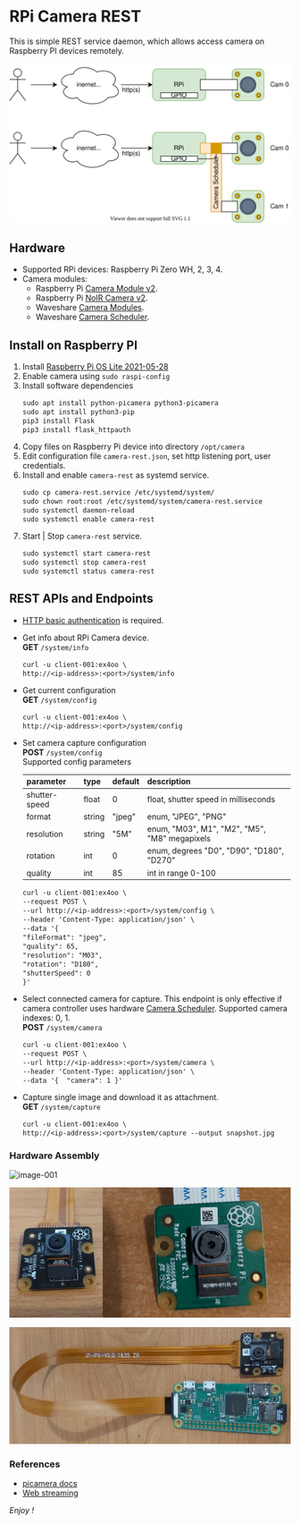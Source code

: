 # RPi Camera REST
This is simple REST service daemon, which allows access camera on Raspberry PI devices remotely.

![hw-arch](docs/rpi-camera-diagram.svg)

## Hardware
* Supported RPi devices: Raspberry Pi Zero WH, 2, 3, 4.
* Camera modules:
  * Raspberry Pi [Camera Module v2](https://www.raspberrypi.org/products/camera-module-v2/).
  * Raspberry Pi [NoIR Camera v2](https://www.raspberrypi.org/products/pi-noir-camera-v2/).
  * Waveshare [Camera Modules](https://www.waveshare.com/product/raspberry-pi/cameras.htm).
  * Waveshare [Camera Scheduler](https://www.waveshare.com/wiki/Camera_Scheduler).

## Install on Raspberry PI
1. Install [Raspberry Pi OS Lite 2021-05-28](https://downloads.raspberrypi.org/raspios_lite_armhf/images/raspios_lite_armhf-2021-05-28/)
2. Enable camera using ``sudo raspi-config``
3. Install software dependencies
   ```
   sudo apt install python-picamera python3-picamera
   sudo apt install python3-pip
   pip3 install Flask 
   pip3 install flask_httpauth
   ```
4. Copy files on Raspberry Pi device into directory ``/opt/camera`` 
5. Edit configuration file ``camera-rest.json``, 
   set http listening port, user credentials. 
6. Install and enable ``camera-rest`` as systemd service.
   ```
   sudo cp camera-rest.service /etc/systemd/system/
   sudo chown root:root /etc/systemd/system/camera-rest.service
   sudo systemctl daemon-reload
   sudo systemctl enable camera-rest
   ```
7. Start | Stop ``camera-rest`` service.
   ```
   sudo systemctl start camera-rest
   sudo systemctl stop camera-rest
   sudo systemctl status camera-rest
   ```

## REST APIs and Endpoints
* [HTTP basic authentication](https://en.wikipedia.org/wiki/Basic_access_authentication) is required.
* Get info about RPi Camera device.  
  __GET__ ``/system/info``  
  ```
  curl -u client-001:ex4oo \
  http://<ip-address>:<port>/system/info
  ```
* Get current configuration  
  __GET__ ``/system/config``  
  ```
  curl -u client-001:ex4oo \ 
  http://<ip-address>:<port>/system/config
  ```
* Set camera capture configuration   
  __POST__ ``/system/config``  
  Supported config parameters  

  |  parameter    | type   | default | description                                   |
  |---------------|--------|---------|-----------------------------------------------|
  | shutter-speed | float  | 0       | float, shutter speed in milliseconds          |
  | format        | string | "jpeg"  | enum, "JPEG", "PNG"                           |
  | resolution    | string | "5M"    | enum, "M03", M1", "M2", "M5", "M8" megapixels |
  | rotation      | int    | 0       | enum, degrees "D0", "D90", "D180", "D270"     |
  | quality       | int    | 85      | int in range 0-100                            |

  ```
  curl -u client-001:ex4oo \
  --request POST \
  --url http://<ip-address>:<port>/system/config \
  --header 'Content-Type: application/json' \
  --data '{
  "fileFormat": "jpeg",
  "quality": 65,
  "resolution": "M03",
  "rotation": "D180",
  "shutterSpeed": 0
  }' 
  ```

* Select connected camera for capture. This endpoint is only effective if camera controller uses hardware 
  [Camera Scheduler](https://www.waveshare.com/wiki/Camera_Scheduler). Supported camera indexes: 0, 1.  
  __POST__ ``/system/camera``
  ```
  curl -u client-001:ex4oo \
  --request POST \
  --url http://<ip-address>:<port>/system/camera \
  --header 'Content-Type: application/json' \
  --data '{  "camera": 1 }'
  ```
* Capture single image and download it as attachment.   
  __GET__ ``/system/capture``  
  ```
  curl -u client-001:ex4oo \
  http://<ip-address>:<port>/system/capture --output snapshot.jpg
  ```  
  

### Hardware Assembly
![image-001](docs/image-001.jpg)

![image-002](docs/image-002.jpg)

![image-003](docs/image-003.jpg)
   
### References
* [picamera docs](https://picamera.readthedocs.io/en/latest/index.html)
* [Web streaming](http://picamera.readthedocs.io/en/latest/recipes2.html#web-streaming)

*Enjoy !*
